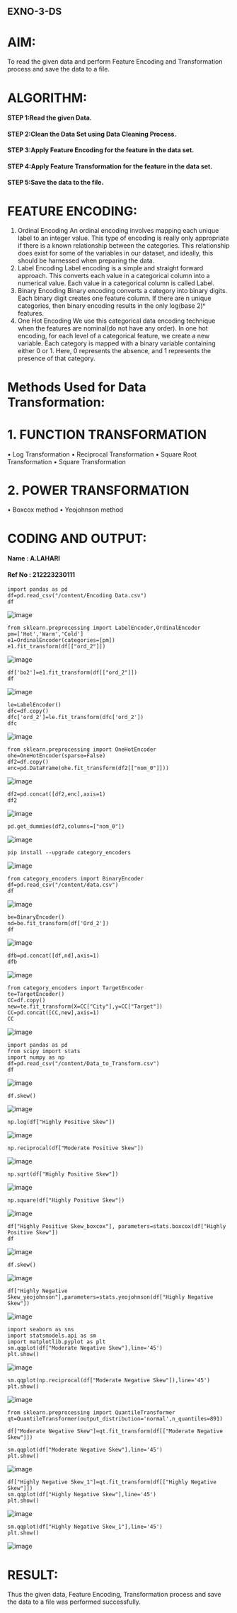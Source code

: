 ## EXNO-3-DS

# AIM:
To read the given data and perform Feature Encoding and Transformation process and save the data to a file.

# ALGORITHM:
#### STEP 1:Read the given Data.
#### STEP 2:Clean the Data Set using Data Cleaning Process.
#### STEP 3:Apply Feature Encoding for the feature in the data set.
#### STEP 4:Apply Feature Transformation for the feature in the data set.
#### STEP 5:Save the data to the file.

# FEATURE ENCODING:
1. Ordinal Encoding
An ordinal encoding involves mapping each unique label to an integer value. This type of encoding is really only appropriate if there is a known relationship between the categories. This relationship does exist for some of the variables in our dataset, and ideally, this should be harnessed when preparing the data.
2. Label Encoding
Label encoding is a simple and straight forward approach. This converts each value in a categorical column into a numerical value. Each value in a categorical column is called Label.
3. Binary Encoding
Binary encoding converts a category into binary digits. Each binary digit creates one feature column. If there are n unique categories, then binary encoding results in the only log(base 2)ⁿ features.
4. One Hot Encoding
We use this categorical data encoding technique when the features are nominal(do not have any order). In one hot encoding, for each level of a categorical feature, we create a new variable. Each category is mapped with a binary variable containing either 0 or 1. Here, 0 represents the absence, and 1 represents the presence of that category.

# Methods Used for Data Transformation:
  # 1. FUNCTION TRANSFORMATION
• Log Transformation
• Reciprocal Transformation
• Square Root Transformation
• Square Transformation
  # 2. POWER TRANSFORMATION
• Boxcox method
• Yeojohnson method

# CODING AND OUTPUT:
#### Name : A.LAHARI
#### Ref No : 212223230111
```
import pandas as pd
df=pd.read_csv("/content/Encoding Data.csv")
df
```

![image](https://github.com/Kalpanareshma/EXNO-3-DS/assets/122040453/fc676205-cd41-4ff1-810c-05ed1174f896)


```
from sklearn.preprocessing import LabelEncoder,OrdinalEncoder
pm=['Hot','Warm','Cold']
e1=OrdinalEncoder(categories=[pm])
e1.fit_transform(df[["ord_2"]])
```

![image](https://github.com/Kalpanareshma/EXNO-3-DS/assets/122040453/ba618cc9-5b48-41af-9889-29bc41cbd6e2)



```
df['bo2']=e1.fit_transform(df[["ord_2"]])
df
```

![image](https://github.com/Kalpanareshma/EXNO-3-DS/assets/122040453/417caa73-1322-4a56-af81-736a4ec8c189)


```
le=LabelEncoder()
dfc=df.copy()
dfc['ord_2']=le.fit_transform(dfc['ord_2'])
dfc
```
![image](https://github.com/Kalpanareshma/EXNO-3-DS/assets/122040453/04885d62-50c1-480f-ae3c-08568172374b)


```
from sklearn.preprocessing import OneHotEncoder
ohe=OneHotEncoder(sparse=False)
df2=df.copy()
enc=pd.DataFrame(ohe.fit_transform(df2[["nom_0"]]))
```

![image](https://github.com/Kalpanareshma/EXNO-3-DS/assets/122040453/cfb922c7-8494-45b8-9519-f54999ddf17c)


```
df2=pd.concat([df2,enc],axis=1)
df2
```

![image](https://github.com/Kalpanareshma/EXNO-3-DS/assets/122040453/aebf1256-0f49-4149-a76e-b9ebc5abaf4e)


```
pd.get_dummies(df2,columns=["nom_0"])
```

![image](https://github.com/Kalpanareshma/EXNO-3-DS/assets/122040453/ef88024e-a579-4714-a779-c2dbd75b0c78)


```
pip install --upgrade category_encoders
```
![image](https://github.com/Kalpanareshma/EXNO-3-DS/assets/122040453/88f2d99c-315a-4508-bf7a-60c5374a5f43)


```
from category_encoders import BinaryEncoder
df=pd.read_csv("/content/data.csv")
df
```

![image](https://github.com/Kalpanareshma/EXNO-3-DS/assets/122040453/cd6feeee-00ce-45a9-8c28-eba07e86ae1f)



```
be=BinaryEncoder()
nd=be.fit_transform(df['Ord_2'])
df
```

![image](https://github.com/Kalpanareshma/EXNO-3-DS/assets/122040453/f10f049c-304e-448e-a96a-152250170dac)



```
dfb=pd.concat([df,nd],axis=1)
dfb
```

![image](https://github.com/Kalpanareshma/EXNO-3-DS/assets/122040453/91e5344c-cf6c-49d4-96a1-e73237284876)



```
from category_encoders import TargetEncoder
te=TargetEncoder()
CC=df.copy()
new=te.fit_transform(X=CC["City"],y=CC["Target"])
CC=pd.concat([CC,new],axis=1)
CC
```

![image](https://github.com/Kalpanareshma/EXNO-3-DS/assets/122040453/5ed64258-82ff-49c3-af58-3c85e080cdbb)



```
import pandas as pd
from scipy import stats
import numpy as np
df=pd.read_csv("/content/Data_to_Transform.csv")
df
```

![image](https://github.com/Kalpanareshma/EXNO-3-DS/assets/122040453/12ffaa4e-0b91-41f0-8181-a390f9fce9da)


```
df.skew()
```

![image](https://github.com/Kalpanareshma/EXNO-3-DS/assets/122040453/0e96b64f-1f2e-471c-b21a-31e26a7ddb60)

```
np.log(df["Highly Positive Skew"])
```

![image](https://github.com/Kalpanareshma/EXNO-3-DS/assets/122040453/25cdc061-2dbe-47c8-b862-954b0590efa6)


```
np.reciprocal(df["Moderate Positive Skew"])
```

![image](https://github.com/Kalpanareshma/EXNO-3-DS/assets/122040453/d7c0016f-f32b-45c0-b333-85d77f32f72b)

```
np.sqrt(df["Highly Positive Skew"])
```

![image](https://github.com/Kalpanareshma/EXNO-3-DS/assets/122040453/a89535c9-9890-4a3e-bffe-407f6f4d4c78)


```
np.square(df["Highly Positive Skew"])
```

![image](https://github.com/Kalpanareshma/EXNO-3-DS/assets/122040453/5d07851a-e341-4ef2-a986-68a7041463ab)




```
df["Highly Positive Skew_boxcox"], parameters=stats.boxcox(df["Highly Positive Skew"])
df
```

![image](https://github.com/Kalpanareshma/EXNO-3-DS/assets/122040453/a2f5ed85-7912-4fd5-a838-f0b3201a4819)



```
df.skew()
```

![image](https://github.com/Kalpanareshma/EXNO-3-DS/assets/122040453/3f0bb160-0e71-437a-bf84-79ffb0587dfd)



```
df["Highly Negative Skew_yeojohnson"],parameters=stats.yeojohnson(df["Highly Negative Skew"])
```

![image](https://github.com/Kalpanareshma/EXNO-3-DS/assets/122040453/1f99f9df-9f41-4f38-bde7-b2a958feea93)



```
import seaborn as sns
import statsmodels.api as sm
import matplotlib.pyplot as plt
sm.qqplot(df["Moderate Negative Skew"],line='45')
plt.show()
```

![image](https://github.com/Kalpanareshma/EXNO-3-DS/assets/122040453/a60963a1-00a1-4de1-ac82-a6d10ce457a7)



```
sm.qqplot(np.reciprocal(df["Moderate Negative Skew"]),line='45')
plt.show()
```

![image](https://github.com/Kalpanareshma/EXNO-3-DS/assets/122040453/e8fa66cb-ff78-496c-bb69-0d904fe9a69e)


```
from sklearn.preprocessing import QuantileTransformer
qt=QuantileTransformer(output_distribution='normal',n_quantiles=891)

df["Moderate Negative Skew"]=qt.fit_transform(df[["Moderate Negative Skew"]])

sm.qqplot(df["Moderate Negative Skew"],line='45')
plt.show()
```

![image](https://github.com/Kalpanareshma/EXNO-3-DS/assets/122040453/f90300da-5c31-4136-a0a2-03b7c5af95c5)



```
df["Highly Negative Skew_1"]=qt.fit_transform(df[["Highly Negative Skew"]])
sm.qqplot(df["Highly Negative Skew"],line='45')
plt.show()
```

![image](https://github.com/Kalpanareshma/EXNO-3-DS/assets/122040453/9249ebcf-fe7b-4699-adde-8bf7e89def8e)



```
sm.qqplot(df["Highly Negative Skew_1"],line='45')
plt.show()
```

![image](https://github.com/Kalpanareshma/EXNO-3-DS/assets/122040453/90325656-017f-4082-8eb7-ed129a86a289)



# RESULT:
Thus the given data, Feature Encoding, Transformation process and save the data to a file was performed successfully.

